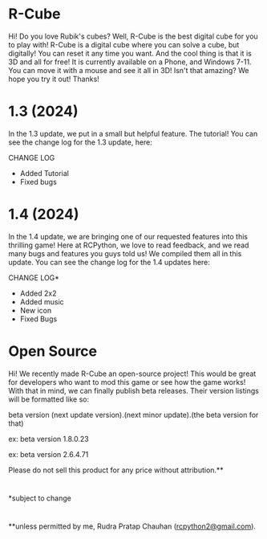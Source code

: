 # R-Cube

Hi! Do you love Rubik's cubes? Well, R-Cube is the best digital cube for you to play with!
R-Cube is a digital cube where you can solve a cube, but digitally! You can reset it any time you want. And the cool thing is that it is 3D and all for free! It is currently available on a Phone, and Windows 7-11. You can move it with a mouse and see it all in 3D! Isn't that amazing? We hope you try it out! Thanks!

# 1.3 (2024)

In the 1.3 update, we put in a small but helpful feature. The tutorial! You can see the change log for the 1.3 update, here:

CHANGE LOG

- Added Tutorial
- Fixed bugs

# 1.4 (2024)

In the 1.4 update, we are bringing one of our requested features into this thrilling game! Here at RCPython, we love to read feedback, and we read many bugs and features you guys told us! We compiled them all in this update. You can see the change log for the 1.4 updates here:

CHANGE LOG*

- Added 2x2
- Added music
- New icon
- Fixed Bugs


# Open Source

Hi! We recently made R-Cube an open-source project! This would be great for developers who want to mod this game or see how the game works! With that in mind, we can finally publish beta releases. Their version listings will be formatted like so:

  beta version (next update version).(next minor update).(the beta version for that)
  
  ex:
  beta version 1.8.0.23
  
  ex:
  beta version 2.6.4.71

Please do not sell this product for any price without attribution.**

#

*subject to change
#
**unless permitted by me, Rudra Pratap Chauhan (rcpython2@gmail.com).
